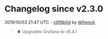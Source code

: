 # Changelog since v2.3.0

2019/10/03 21:47 UTC - [c0f6b0d](https://github.com/hassio-addons/addon-grafana/commit/c0f6b0dd754a0a5302a15335bd89876b67a4fd0a) by [@frenck](https://github.com/frenck)
> :arrow_up: Upgrades Grafana to v6.4.1 

